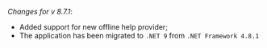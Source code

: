_Changes for v 8.7.1_:
- Added support for new offline help provider;
- The application has been migrated to `.NET 9` from `.NET Framework 4.8.1`
